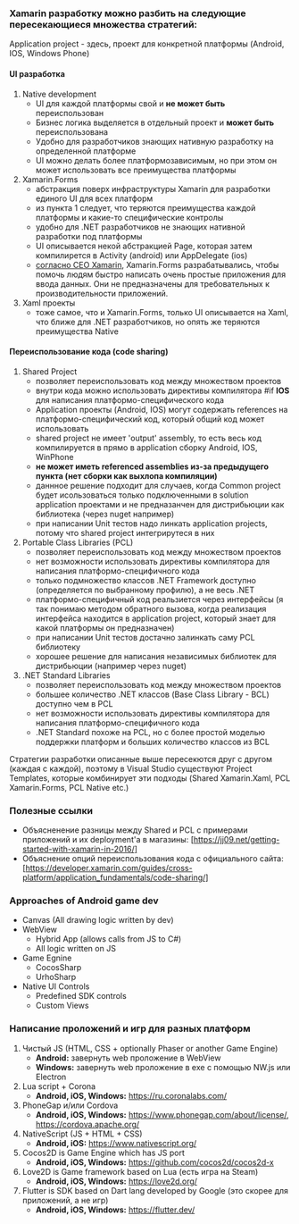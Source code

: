 ### Xamarin разработку можно разбить на следующие пересекающиеся множества стратегий:

Application project - здесь, проект для конкретной платформы (Android, IOS, Windows Phone)

#### UI разработка
  1. Native development
      - UI для каждой платформы свой и **не может быть** переиспользован
      - Бизнес логика выделяется в отдельный проект и **может быть** переиспользована
      - Удобно для разработчиков знающих нативную разработку на определенной платформе
      - UI можно делать более платформозависимым, но при этом он может использовать все преимущества платформы
  2. Xamarin.Forms
      - абстракция поверх инфраструктуры Xamarin для разработки единого UI для всех платформ
      - из пункта 1 следует, что теряются преимущества каждой платформы и какие-то специфические контролы
      - удобно для .NET разработчиков не знающих нативной разработки под платформы
      - UI описывается некой абстракцией Page, которая затем компилирется в Activity (android) или AppDelegate (ios)
      - [согласно CEO Xamarin](https://news.ycombinator.com/item?id=9322702), Xamarin.Forms разрабатывались, чтобы помочь людям быстро написать очень простые приложения для ввода данных. Они не предназначены для требовательных к производительности приложений.
  3. Xaml проекты
      - тоже самое, что и Xamarin.Forms, только UI описывается на Xaml, что ближе для .NET разработчиков, но опять же теряются преимущества Native
      
#### Переиспользование кода (code sharing)
  1. Shared Project
      - позволяет переиспользовать код между множеством проектов
      - внутри кода можно использовать директивы компилятора #if __IOS__ для написания платформо-специфического кода
      - Application проекты (Android, IOS) могут содержать references на платформо-специфический код, который общий код может использовать
      - shared project не имеет 'output' assembly, то есть весь код компилируется в прямо в application сборку Android, IOS, WinPhone 
      - **не может иметь referenced assemblies из-за предыдущего пункта (нет сборки как выхлопа компиляции)**
      - даннное решение подходит для случаев, когда Common project будет исользоваться только подключенными в solution application проектами и не предназанчен для дистрибьюции как библиотека (через nuget например)
      - при написании Unit тестов надо линкать application projects, потому что shared project интегрирутеся в них
  2. Portable Class Libraries (PCL)
      - позволяет переиспользовать код между множеством проектов
      - нет возможности использовать директивы компилятора для написания платформо-специфичного кода
      - только подмножество классов .NET Framework доступно (определяется по выбранному профилю), а не весь .NET
      - платформо-специфичный код реальзиется через интерфейсы (я так понимаю методом обратного вызова, когда реализация интерфейса находится в application project, который знает для какой платформы он предназначен)
      - при написании Unit тестов достачно залинкать саму PCL библиотеку
      - хорошее решение для написания независимых библиотек для дистрибьюции (например через nuget)
  3. .NET Standard Libraries
      - позволяет переиспользовать код между множеством проектов
      - большее количество .NET классов (Base Class Library - BCL) доступно чем в PCL
      - нет возможности использовать директивы компилятора для написания платформо-специфичного кода
      - .NET Standard похоже на PCL, но с более простой моделью поддержки платформ и больших количество классов из BCL
      
Стратегии разработки описанные выше пересекются друг с другом (каждая с каждой), поэтому в Visual Studio существуют Project Templates, которые комбинирует эти подходы (Shared Xamarin.Xaml, PCL Xamarin.Forms, PCL Native etc.)

### Полезные ссылки

- Объясненение разницы между Shared и PCL с примерами приложений и их deployment'a в магазины: [https://jj09.net/getting-started-with-xamarin-in-2016/]
- Объяснение опций переиспользования кода с официального сайта: [https://developer.xamarin.com/guides/cross-platform/application_fundamentals/code-sharing/]

### Approaches of Android game dev
- Canvas (All drawing logic written by dev)
- WebView
    - Hybrid App (allows calls from JS to C#)
    - All logic written on JS
- Game Egnine
    - CocosSharp
    - UrhoSharp
- Native UI Controls
    - Predefined SDK controls
    - Custom Views

### Написание проложений и игр для разных платформ
1. Чистый JS (HTML, CSS + optionally Phaser or another Game Engine)
    - **Android:** завернуть web проложение в WebView
    - **Windows:** завернуть web проложение в exe с помощью NW.js или Electron
2. Lua script + Corona
    - **Android, iOS, Windows:** https://ru.coronalabs.com/
3. PhoneGap и/или Cordova
    - **Android, iOS, Windows:** https://www.phonegap.com/about/license/, https://cordova.apache.org/
4. NativeScript (JS + HTML + CSS)
    - **Android, iOS:** https://www.nativescript.org/
5. Cocos2D is Game Engine which has JS port
    - **Android, iOS, Windows:** https://github.com/cocos2d/cocos2d-x
6. Love2D is Game framework based on Lua (есть игра на Steam)
    - **Android, iOS, Windows:** https://love2d.org/
7. Flutter is SDK based on Dart lang developed by Google (это скорее для приложений, а не игр)
    - **Android, iOS, Windows:** https://flutter.dev/
 
